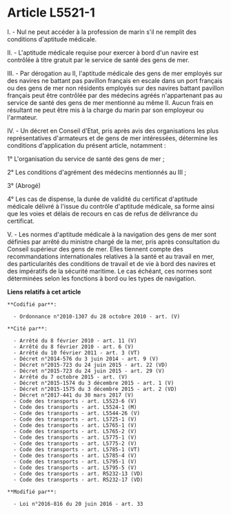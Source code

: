 # Article L5521-1

I. - Nul ne peut accéder à la profession de marin s'il ne remplit des conditions d'aptitude médicale. 

II. - L'aptitude médicale requise pour exercer à bord d'un navire est contrôlée à titre gratuit par le service de santé des
gens de mer. 

III. - Par dérogation au II, l'aptitude médicale des gens de mer employés sur des navires ne battant pas pavillon français en
escale dans un port français ou des gens de mer non résidents employés sur des navires battant pavillon français peut être
contrôlée par des médecins agréés n'appartenant pas au service de santé des gens de mer mentionné au même II. Aucun frais en
résultant ne peut être mis à la charge du marin par son employeur ou l'armateur. 

IV. - Un décret en Conseil d'Etat, pris après avis des organisations les plus représentatives d'armateurs et de gens de mer
intéressées, détermine les conditions d'application du présent article, notamment : 

1° L'organisation du service de santé des gens de mer ; 

2° Les conditions d'agrément des médecins mentionnés au III ; 

3° (Abrogé)

4° Les cas de dispense, la durée de validité du certificat d'aptitude médicale délivré à l'issue du contrôle d'aptitude
médicale, sa forme ainsi que les voies et délais de recours en cas de refus de délivrance du certificat. 

V. - Les normes d'aptitude médicale à la navigation des gens de mer sont définies par arrêté du ministre chargé de la mer,
pris après consultation du Conseil supérieur des gens de mer. Elles tiennent compte des recommandations internationales
relatives à la santé et au travail en mer, des particularités des conditions de travail et de vie à bord des navires et des
impératifs de la sécurité maritime. Le cas échéant, ces normes sont déterminées selon les fonctions à bord ou les types de
navigation.

**Liens relatifs à cet article**

	**Codifié par**:

	  - Ordonnance n°2010-1307 du 28 octobre 2010 - art. (V)

	**Cité par**:

	  - Arrêté du 8 février 2010 - art. 11 (V)
	  - Arrêté du 8 février 2010 - art. 6 (V)
	  - Arrêté du 10 février 2011 - art. 3 (VT)
	  - Décret n°2014-576 du 3 juin 2014 - art. 9 (V)
	  - Décret n°2015-723 du 24 juin 2015 - art. 22 (VD)
	  - Décret n°2015-723 du 24 juin 2015 - art. 29 (V)
	  - Arrêté du 7 octobre 2015 - art. (V)
	  - Décret n°2015-1574 du 3 décembre 2015 - art. 1 (V)
	  - Décret n°2015-1575 du 3 décembre 2015 - art. 2 (VD)
	  - Décret n°2017-441 du 30 mars 2017 (V)
	  - Code des transports - art. L5523-6 (V)
	  - Code des transports - art. L5524-1 (M)
	  - Code des transports - art. L5544-26 (V)
	  - Code des transports - art. L5725-1 (V)
	  - Code des transports - art. L5765-1 (V)
	  - Code des transports - art. L5765-2 (V)
	  - Code des transports - art. L5775-1 (V)
	  - Code des transports - art. L5775-2 (V)
	  - Code des transports - art. L5785-1 (VT)
	  - Code des transports - art. L5785-4 (V)
	  - Code des transports - art. L5795-1 (V)
	  - Code des transports - art. L5795-5 (V)
	  - Code des transports - art. R5232-13 (VD)
	  - Code des transports - art. R5232-17 (VD)

	**Modifié par**:

	  - Loi n°2016-816 du 20 juin 2016 - art. 33
